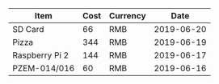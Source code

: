 ---
---


Item | Cost | Currency | Date
-----|-------|-------|-------
SD Card | 66 | RMB | 2019-06-20
Pizza | 344 | RMB | 2019-06-19
Raspberry Pi 2 | 144 | RMB | 2019-06-17
PZEM-014/016 | 60 | RMB | 2019-06-16
